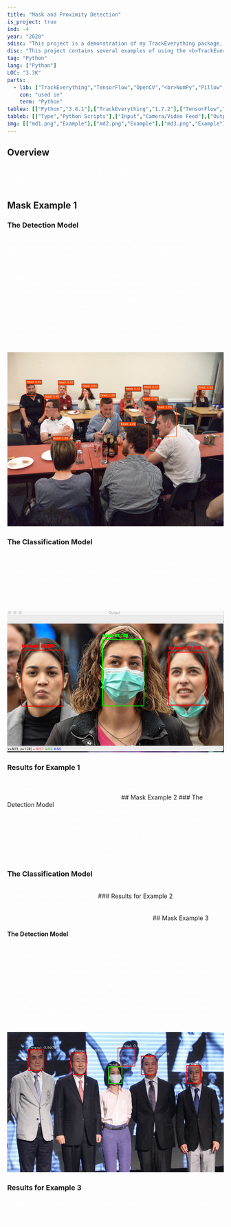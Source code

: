 ```yaml
---
title: "Mask and Proximity Detection"
is_project: true
ind: -4
year: "2020"
sdisc: "This project is a demonstration of my TrackEverything package, it uses different models to track and detect persons with/without masks (even when their back is turned)."
disc: "This project contains several examples of using the <b>TrackEverything</b> package, you can find instructions on installation and other explanations <a href=\"https://github.com/ami-a/TrackEverything\">here</a>. These Mask Detection examples are open-sourced framework built on top of the <b>TrackEverything</b> package and uses detection models, classification models, tracking algorithms and statistics-based decision making. The project allows you to detected people with or without masks, I used several models from different repositories or packages and combined them.<br>&nbsp;"
tag: "Python"
lang: ["Python"]
LOC: "3.3K"
parts:
  - lib: ["TrackEverything","TensorFlow","OpenCV","<br>NumPy","Pillow","SciPy"]
    con: "used in"
    term: "Python"
tablea: [["Python","3.8.1"],["TrackEverything","1.7.2"],["TensorFlow","2.2.0"],["OpenCV","4.2.0.34"],["NumPy","1.18.4"],["Pillow","7.1.2"],["SciPy","1.4.1"]]
tableb: [["Type","Python Scripts"],["Input","Camera/Video Feed"],["Output","Persons in Frame Classification"],["Special Components","Camera"]]
img: [["md1.png","Example"],["md2.png","Example"],["md3.png","Example"]]
---
```

<style>
a    {text-decoration: underline;color: red;}
</style>
## Overview
<span style="color:white;">
You can find all the models and test videos [here](https://drive.google.com/drive/folders/19jsLpv8Ql_ebqYZy1vnC3Snp0dNQ8HX0?usp=sharing).</span>

## Mask Example 1

### The Detection Model
<span style="color:white;">
This example uses an Head Detection model from [AVAuco/ssd_head_keras github repository](https://github.com/AVAuco/ssd_head_keras) for detecting heads, I modified the files to be compatible with TF2.2. The model has been trained using the [Hollywood Heads dataset](https://www.robots.ox.ac.uk/~vgg/software/headmview/) as positive samples, and a subsample of the [EgoHands dataset](http://vision.soic.indiana.edu/projects/egohands/) as negative
samples. This model has been developed using [Pierluigi Ferarri's Keras implementation of SSD](https://github.com/pierluigiferrari/ssd_keras/) as primary source, and replicates the original [Matconvnet version of our model](https://github.com/AVAuco/ssd_people). In the `custom_get_detection_array` I use the model to give me all the heads detected in a frame with a score of at least `detection_threshold=0.4`. Later I filter out redundant overlapping detections using the default Non-maximum Suppression (NMS) method. </span>
<p align="center"><img src="md/images/repos/head_det.jpg" width="540" height="404"/></p>

### The Classification Model
<span style="color:white;">
After we have the heads from the detection model, I put them through a classification model to determine the probability of them being with a mask. I used the Face Mask classification model from [chandrikadeb7/Face-Mask-Detection github repository](https://github.com/chandrikadeb7/Face-Mask-Detection). It's based on the MobileNetV2 architecture, it’s also computationally efficient and thus making it easier to deploy the model to embedded systems (Raspberry Pi, Google Coral, etc.). </span>
<p align="center"><img src="md/images/repos/mask_class_1.png" width="540" height="328" /></p>

### Results for Example 1
<span style="color:white;">
I only tested it on one video I found online but the results are fair and setting could be optimized much more. The head detection is very rudimentary and has a lot of misses and partial matches.
</span>
## Mask Example 2
### The Detection Model
<span style="color:white;">
This example uses a Face Detection model from OpenCV for detecting faces. OpenCV ships out-of-the-box with pre-trained Haar cascades that can be used for face detection and a deep learning-based face detector that has been part of OpenCV since OpenCV 3.3. In the `custom_get_detection_array` I use OpenCV to give me all the faces detected in a frame with a score of at least `detection_threshold=0.12`. Later I filter out redundant overlapping detections using the default Non-maximum Suppression (NMS) method.</span>

### The Classification Model
<span style="color:white;">
I used the same [classification model](#the-classification-model) as in [example 1](#mask-example-1).
</span>
### Results for Example 2
<span style="color:white;">
The results are fair and better from example 1, mainly since the face detector is better. The classification model is not very good and has a lot of misses, but optimizing the detector's parameters can make better results.
</span>
## Mask Example 3

#### The Detection Model
<span style="color:white;">
This example uses a Mask Detection and Classification model from [PureHing/face-mask-detection-tf2 github repository](https://github.com/PureHing/face-mask-detection-tf2) for detecting faces and classify them. This model is a lightweight face mask detection model based on ssd and the backbone is MobileNet and RFB. Since this model also classifies there is no need for an additional classification model. In the `detection_vars.py` I use the model to give me all the heads detected in a frame with a score of at least `DETECTION_THRESHOLD=0.4` and later I filter out redundant overlapping detections using the default Non-maximum Suppression (NMS) method. I also receive classification data score from the model and input them as a vector for the detector. </span>
<p align="center"><img src="md/images/repos/mask_class_3.png" width="540" height="325" /></p>

### Results for Example 3
<span style="color:white;">
I tested it on the same video I found online and the results are very good and the best so far. Changing the setting could help for receiving even greater results.</span>







